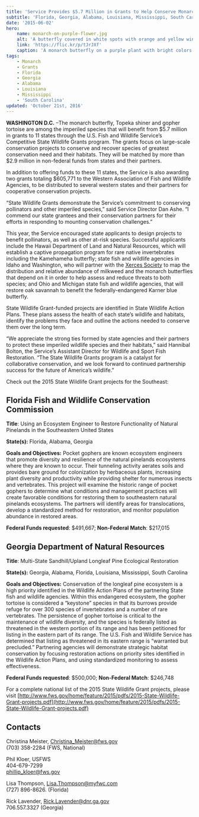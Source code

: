 ```yaml
---
title: 'Service Provides $5.7 Million in Grants to Help Conserve Monarch Butterflies and Other At-Risk Species in 11 States'
subtitle: 'Florida, Georgia, Alabama, Louisiana, Mississippi, South Carolina benefit from two grants in the Southeast'
date: '2015-06-02'
hero:
    name: monarch-on-purple-flower.jpg
    alt: 'A butterfly covered in white spots with orange and yellow wings perched on a purple flower.'
    link: 'https://flic.kr/p/tJrJXf'
    caption: 'A monarch butterfly on a purple plant with bright colors in the background. Photo by Christine Lisiewski.'
tags:
    - Monarch
    - Grants
    - Florida
    - Georgia
    - Alabama
    - Louisiana
    - Mississippi
    - 'South Carolina'
updated: 'October 21st, 2016'
---
```


**WASHINGTON D.C.** –The monarch butterfly, Topeka shiner and gopher tortoise are among the imperiled species that will benefit from $5.7 million in grants to 11 states through the U.S. Fish and Wildlife Service’s Competitive State Wildlife Grants program. The grants focus on large-scale conservation projects to conserve and recover species of greatest conservation need and their habitats. They will be matched by more than $2.9 million in non-federal funds from states and their partners.

In addition to offering funds to these 11 states, the Service is also awarding two grants totaling $605,771 to the Western Association of Fish and Wildlife Agencies, to be distributed to several western states and their partners for cooperative conservation projects.

“State Wildlife Grants demonstrate the Service’s commitment to conserving pollinators and other imperiled species,” said Service Director Dan Ashe. “I commend our state grantees and their conservation partners for their efforts in responding to mounting conservation challenges.”

This year, the Service encouraged state applicants to design projects to benefit pollinators, as well as other at-risk species. Successful applicants include the Hawaii Department of Land and Natural Resources, which will establish a captive propagation program for rare native invertebrates including the Kamehameha butterfly; state fish and wildlife agencies in Idaho and Washington, who will partner with the [Xerces Society](http://www.xerces.org/) to map the distribution and relative abundance of milkweed and the monarch butterflies that depend on it in order to help assess and reduce threats to both species; and Ohio and Michigan state fish and wildlife agencies, that will restore oak savannah to benefit the federally-endangered Karner blue butterfly.

State Wildlife Grant-funded projects are identified in State Wildlife Action Plans. These plans assess the health of each state’s wildlife and habitats, identify the problems they face and outline the actions needed to conserve them over the long term.

“We appreciate the strong ties formed by state agencies and their partners to protect these imperiled wildlife species and their habitats,” said Hannibal Bolton, the Service’s Assistant Director for Wildlife and Sport Fish Restoration. “The State Wildlife Grants program is a catalyst for collaborative conservation, and we look forward to continued partnership success for the future of America’s wildlife.”

Check out the 2015 State Wildlife Grant projects for the Southeast:

## Florida Fish and Wildlife Conservation Commission

**Title**: Using an Ecosystem Engineer to Restore Functionality of Natural Pinelands in the Southeastern United States

**State(s):** Florida, Alabama, Georgia

**Goals and Objectives:** Pocket gophers are known ecosystem engineers that promote diversity and resilience of the natural pinelands ecosystems where they are known to occur. Their tunneling activity aerates soils and provides bare ground for colonization by herbaceous plants, increasing plant diversity and productivity while providing shelter for numerous insects and vertebrates. This project will examine the historic range of pocket gophers to determine what conditions and management practices will create favorable conditions for restoring them to southeastern natural pinelands ecosystems. The partners will identify areas for translocations, develop a standardized method for restoration, and monitor population abundance in restored areas.

**Federal Funds requested**: $491,667; **Non-Federal Match**: $217,015

## Georgia Department of Natural Resources

**Title**: Multi-State Sandhill/Upland Longleaf Pine Ecological Restoration

**State(s):** Georgia, Alabama, Florida, Louisiana, Mississippi, South Carolina

**Goals and Objectives:** Conservation of the longleaf pine ecosystem is a high priority identified in the Wildlife Action Plans of the partnering State fish and wildlife agencies. Within this endangered ecosystem, the gopher tortoise is considered a “keystone” species in that its burrows provide refuge for over 300 species of invertebrates and a number of rare vertebrates. The persistence of gopher tortoise is critical to the maintenance of wildlife diversity, and the species is federally listed as threatened in the western portion of its range and has been petitioned for listing in the eastern part of its range. The U.S. Fish and Wildlife Service has determined that listing as threatened in its eastern range is “warranted but precluded.” Partnering agencies will demonstrate strategic habitat conservation by focusing restoration actions on priority sites identified in the Wildlife Action Plans, and using standardized monitoring to assess effectiveness.

**Federal Funds requested**: $500,000; **Non-Federal Match**: $246,748

For a complete national list of the 2015 State Wildlife Grant projects, please visit [http://www.fws.gov/home/feature/2015/pdfs/2015-State-Wildlife-Grant-projects.pdf](http://www.fws.gov/home/feature/2015/pdfs/2015-State-Wildlife-Grant-projects.pdf)

## Contacts

Christina Meister, Christina_Meister@fws.gov  
(703) 358-2284 (FWS, National)

Phil Kloer, USFWS  
404-679-7299  
[phillip_kloer@fws.gov](mailto:phillip_kloer@fws.gov)

Lisa Thompson, Lisa.Thompson@myfwc.com  
(727) 896-8626\. (Florida)

Rick Lavender, Rick.Lavender@dnr.ga.gov  
706.557.3327 (Georgia)
